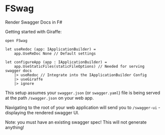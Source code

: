 # FSwag

Render Swagger Docs in F#

Getting started with Giraffe:

```f#
open FSwag

let useRedoc (app: IApplicationBuilder) =
    app.UseReDoc None // Default settings

let configureApp (app : IApplicationBuilder) =
    app.UseStaticFiles(staticFileOptions) // Needed for serving swagger docs
    |> useRedoc // Integrate into the IApplicationBuilder Config
    |> useGiraffe
    |> ignore

```

This setup assumes your `swagger.json` (or `swagger.yaml`) file is being served at the path `/swagger.json` on your web app.

Navigating to the root of your web application will send you to `/swagger-ui` - displaying the rendered swagger UI.

Note: you must have an existing swagger spec! This will not generate anything!
